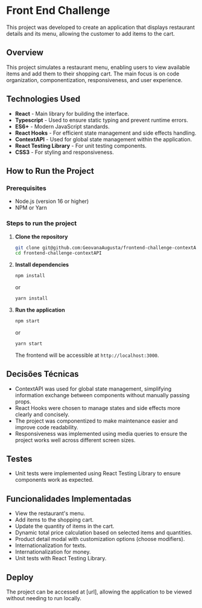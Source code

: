 # Front End Challenge

This project was developed to create an application that displays restaurant details and its menu, allowing the customer to add items to the cart.

## Overview

This project simulates a restaurant menu, enabling users to view available items and add them to their shopping cart. The main focus is on code organization, componentization, responsiveness, and user experience.

## Technologies Used

- **React** - Main library for building the interface.
- **Typescript** - Used to ensure static typing and prevent runtime errors.
- **ES6+** - Modern JavaScript standards.
- **React Hooks** - For efficient state management and side effects handling.
- **ContextAPI** - Used for global state management within the application.
- **React Testing Library** - For unit testing components.
- **CSS3** - For styling and responsiveness.

## How to Run the Project

### Prerequisites

- Node.js (version 16 or higher)
- NPM or Yarn

### Steps to run the project

1. **Clone the repository**
   ```bash
   git clone git@github.com:GeovanaAugusta/frontend-challenge-contextAPI.git
   cd frontend-challenge-contextAPI
   ```

2. **Install dependencies**
   ```bash
   npm install
   ```
   or

   ```bash
   yarn install
   ```  

3. **Run the application**
   ```bash
   npm start
   ```
   or

   ```bash
   yarn start
   ```  

    The frontend will be accessible at `http://localhost:3000`.

## Decisões Técnicas

- ContextAPI was used for global state management, simplifying information exchange between components without manually passing props.
- React Hooks were chosen to manage states and side effects more clearly and concisely.
- The project was componentized to make maintenance easier and improve code readability.
- Responsiveness was implemented using media queries to ensure the project works well across different screen sizes.

## Testes
- Unit tests were implemented using React Testing Library to ensure components work as expected.

## Funcionalidades Implementadas

- View the restaurant's menu.
- Add items to the shopping cart.
- Update the quantity of items in the cart.
- Dynamic total price calculation based on selected items and quantities.
- Product detail modal with customization options (choose modifiers).
- Internationalization for texts.
- Internationalization for money.
- Unit tests with React Testing Library.

## Deploy
The project can be accessed at [url], allowing the application to be viewed without needing to run locally.

    
